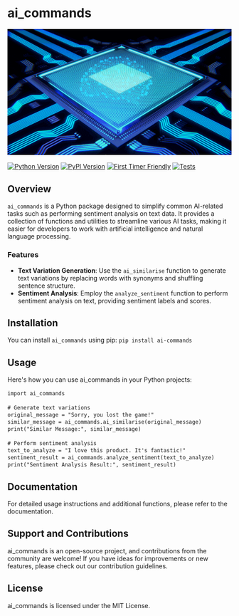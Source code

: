 # ai_commands

![Package Logo](https://github.com/MKM12345/ai_commands/blob/main/logo.png)

[![Python Version](https://img.shields.io/badge/Python-%3E%3D%203.7-blue?style=plastic.svg)](https://www.python.org/downloads/)
[![PyPI Version](https://img.shields.io/badge/pypi%20package-0.1.0-4DC71F?style=plastic.svg)](https://pypi.org/project/ai_commands/)
[![First Timer Friendly](https://img.shields.io/badge/first%20timer-friendly-4DC71F?style=plastic.svg)](https://github.com/MKM12345/ai_commands/issues?q=is%3Aissue+is%3Aopen+label%3A%22good+first+issue%22)
[![Tests](https://img.shields.io/badge/tests-all%20passing-4DC71F?style=plastic.svg)](https://github.com/MKM12345/ai_commands/actions)

## Overview

`ai_commands` is a Python package designed to simplify common AI-related tasks such as performing sentiment analysis on text data. It provides a collection of functions and utilities to streamline various AI tasks, making it easier for developers to work with artificial intelligence and natural language processing.

### Features

- **Text Variation Generation**: Use the `ai_similarise` function to generate text variations by replacing words with synonyms and shuffling sentence structure.
- **Sentiment Analysis**: Employ the `analyze_sentiment` function to perform sentiment analysis on text, providing sentiment labels and scores.

## Installation

You can install `ai_commands` using pip:
`pip install ai-commands`

## Usage
Here's how you can use ai_commands in your Python projects:

```
import ai_commands

# Generate text variations
original_message = "Sorry, you lost the game!"
similar_message = ai_commands.ai_similarise(original_message)
print("Similar Message:", similar_message)

# Perform sentiment analysis
text_to_analyze = "I love this product. It's fantastic!"
sentiment_result = ai_commands.analyze_sentiment(text_to_analyze)
print("Sentiment Analysis Result:", sentiment_result)

```
## Documentation
For detailed usage instructions and additional functions, please refer to the documentation.

## Support and Contributions
ai_commands is an open-source project, and contributions from the community are welcome! If you have ideas for improvements or new features, please check out our contribution guidelines.

## License
ai_commands is licensed under the MIT License.
